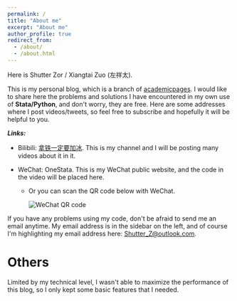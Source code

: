 ```yaml
---
permalink: /
title: "About me"
excerpt: "About me"
author_profile: true
redirect_from: 
  - /about/
  - /about.html
---
```


Here is Shutter Zor / Xiangtai Zuo (左祥太).

This is my personal blog, which is a branch of [academicpages](https://github.com/academicpages/academicpages.github.io). I would like to share here the problems and solutions I have encountered in my own use of **Stata/Python**, and don't worry, they are free. Here are some addresses where I post videos/tweets, so feel free to subscribe and hopefully it will be helpful to you.

***Links:***

- Bilibili: [拿铁一定要加冰](https://space.bilibili.com/40545247?spm_id_from=333.1007.0.0). This is my channel and I will be posting many videos about it in it.
- WeChat: OneStata. This is my WeChat public website, and the code in the video will be placed here.

  - Or you can scan the QR code below with WeChat.

    ​	 <img src="/images/QRcode.png" alt="WeChat QR code" style="zoom:100%;" />

If you have any problems using my code, don't be afraid to send me an email anytime. My email address is in the sidebar on the left, and of course I'm highlighting my email address here: [Shutter_Z@outlook.com](mailto:Shutter_Z@outlook.com).

Others
======
Limited by my technical level, I wasn't able to maximize the performance of this blog, so I only kept some basic features that I needed.
